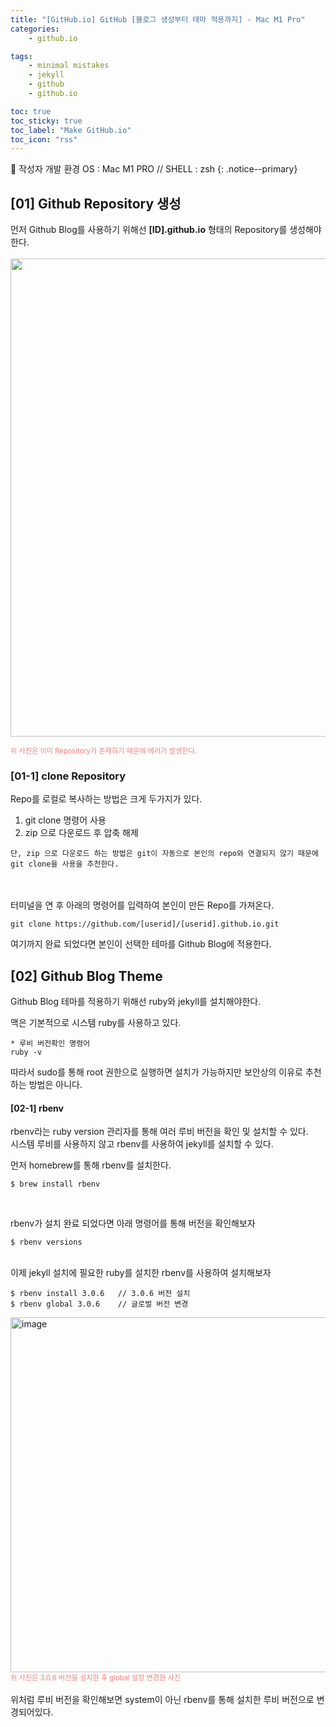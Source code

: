 ```yaml
---
title: "[GitHub.io] GitHub [블로그 생성부터 테마 적용까지] - Mac M1 Pro"
categories:
    - github.io

tags:
    - minimal mistakes
    - jekyll
    - github
    - github.io

toc: true
toc_sticky: true
toc_label: "Make GitHub.io"
toc_icon: "rss"
---
```


📌 작성자 개발 환경 
OS : Mac M1 PRO // 
SHELL : zsh
{: .notice--primary}

## [01] Github Repository 생성
먼저 Github Blog를 사용하기 위해선 <b>[ID].github.io</b> 형태의 Repository를 생성해야한다.
<br><br>
<img width="765" src="https://github.com/hanmingi/hanmingi.github.io/assets/22022390/d145ef39-9b81-4bbc-9527-0bf5632865be">
<br>

<span style="color:LightCoral; font-size:80%">
위 사진은 이미 Repository가 존재하기 때문에 에러가 발생한다.
</span>


### [01-1] clone Repository
Repo를 로컬로 복사하는 방법은 크게 두가지가 있다.
1. git clone 명령어 사용
2. zip 으로 다운로드 후 압축 해제

```
단, zip 으로 다운로드 하는 방법은 git이 자동으로 본인의 repo와 연결되지 않기 때문에 git clone을 사용을 추천한다.
```
<br><br>
터미널을 연 후 아래의 명령어를 입력하여 본인이 만든 Repo를 가져온다.
```terminal
git clone https://github.com/[userid]/[userid].github.io.git
```

여기까지 완료 되었다면 본인이 선택한 테마를 Github Blog에 적용한다.

## [02] Github Blog Theme
Github Blog 테마를 적용하기 위해선 ruby와 jekyll를 설치해야한다.

맥은 기본적으로 시스템 ruby를 사용하고 있다.

```terminal
* 루비 버전확인 명령어
ruby -v
```

따라서 sudo를 통해 root 권한으로 실행하면 설치가 가능하지만 보안상의 이유로 추천하는 방법은 아니다.

#### [02-1] rbenv
rbenv라는 ruby version 관리자를 통해 여러 루비 버전을 확인 및 설치할 수 있다. <br>
시스템 루비를 사용하지 않고 rbenv를 사용하여 jekyll를 설치할 수 있다.

먼저 homebrew를 통해 rbenv를 설치한다.
```terminal
$ brew install rbenv
```
<br>

rbenv가 설치 완료 되었다면 아래 명령어를 통해 버전을 확인해보자
```terminal
$ rbenv versions
```

<br>
이제 jekyll 설치에 필요한 ruby를 설치한 rbenv를 사용하여 설치해보자

```terminal
$ rbenv install 3.0.6   // 3.0.6 버전 설치
$ rbenv global 3.0.6    // 글로벌 버전 변경
```
<img width="568" alt="image" src="https://github.com/hanmingi/hanmingi.github.io/assets/22022390/8966c4f8-27a6-4287-8f51-f78721cac2e5">
<br>

<span style="color:LightCoral; font-size:80%">
위 사진은 3.0.6 버전을 설치한 후 global 설정 변경한 사진
</span>
<br><br>
위처럼 루비 버전을 확인해보면 system이 아닌 rbenv를 통해 설치한 루비 버전으로 변경되어있다.